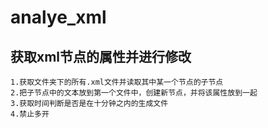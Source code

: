 # analye_xml
## 获取xml节点的属性并进行修改
```
1.获取文件夹下的所有.xml文件并读取其中某一个节点的子节点
2.把子节点中的文本放到第一个文件中，创建新节点，并将该属性放到一起
3.获取时间判断是否是在十分钟之内的生成文件
4.禁止多开
```
